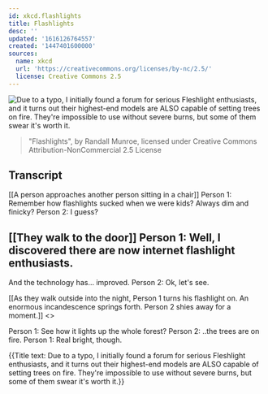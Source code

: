 ```yaml
---
id: xkcd.flashlights
title: Flashlights
desc: ''
updated: '1616126764557'
created: '1447401600000'
sources:
  name: xkcd
  url: 'https://creativecommons.org/licenses/by-nc/2.5/'
  license: Creative Commons 2.5
---
```

![Due to a typo, I initially found a forum for serious Fleshlight enthusiasts, and it turns out their highest-end models are ALSO capable of setting trees on fire. They're impossible to use without severe burns, but some of them swear it's worth it.](https://imgs.xkcd.com/comics/flashlights.png)
> "Flashlights", by Randall Munroe, licensed under Creative Commons Attribution-NonCommercial 2.5 License

## Transcript
[[A person approaches another person sitting in a chair]]
Person 1: Remember how flashlights sucked when we were kids? Always dim and finicky?
Person 2: I guess?

[[They walk to the door]]
Person 1: Well, I discovered there are now internet flashlight enthusiasts.
-
And the technology has... improved.
Person 2: Ok, let's see.

[[As they walk outside into the night, Person 1 turns his flashlight on.  An enormous incandescence springs forth.  Person 2 shies away for a moment.]]
<<FWOOSH>>

Person 1: See how it lights up the whole forest?
Person 2: ..the trees are on fire.
Person 1: Real bright, though.

{{Title text: Due to a typo, I initially found a forum for serious Fleshlight enthusiasts, and it turns out their highest-end models are ALSO capable of setting trees on fire. They're impossible to use without severe burns, but some of them swear it's worth it.}}

